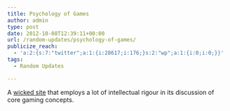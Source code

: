 ```yaml
---
title: Psychology of Games
author: admin
type: post
date: 2012-10-08T12:39:11+00:00
url: /random-updates/psychology-of-games/
publicize_reach:
  - 'a:2:{s:7:"twitter";a:1:{i:28617;i:176;}s:2:"wp";a:1:{i:0;i:0;}}'
tags:
  - Random Updates

---
```

A [wicked site][1] that employs a lot of intellectual rigour in its discussion of core gaming concepts.

 [1]: http://www.psychologyofgames.com/
